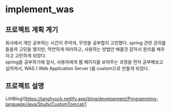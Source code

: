 # implement_was

## 프로젝트 계획 계기
회사에서 개인 공부하는 시간이 주어져, 무엇을 공부할지 고민했다.
spring 관련 강의를 들을까 고민을 했지만, 막연하게 따라하고, 사용하는 방법만 배울것 같아서
원리를 배우자고 고민하게 되었다.  
spring을 공부하기에 앞서, 사용자에게 웹 페이지를 보여주는 과정을
먼저 공부해보고 싶어져서, WAS ( Web Application Server )를 custom으로 만들게 되었다.


## 프로젝트 설명
(JHBlog)[https://janghyuck.netlify.app/blog/development/Programming-language/Java/Study/CustomTomcat/]
